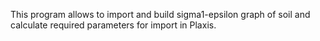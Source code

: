 This program allows to import and build sigma1-epsilon graph of soil and calculate required parameters for import in Plaxis.
